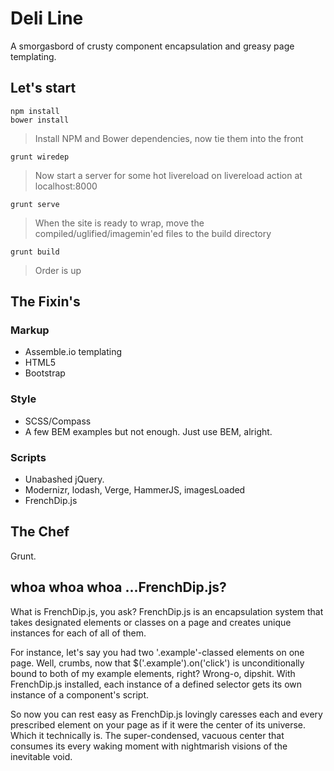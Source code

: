 # Deli Line

A smorgasbord of crusty component encapsulation and greasy page templating.

## Let's start

    npm install
    bower install

> Install NPM and Bower dependencies, now tie them into the front

    grunt wiredep

> Now start a server for some hot livereload on livereload action at localhost:8000

    grunt serve

> When the site is ready to wrap, move the compiled/uglified/imagemin'ed files to the build directory

    grunt build

> Order is up

## The Fixin's

### Markup

* Assemble.io templating
* HTML5
* Bootstrap

### Style

* SCSS/Compass
* A few BEM examples but not enough. Just use BEM, alright.

### Scripts

* Unabashed jQuery.
* Modernizr, lodash, Verge, HammerJS, imagesLoaded
* FrenchDip.js

## The Chef
Grunt.

## whoa whoa whoa ...FrenchDip.js?

What is FrenchDip.js, you ask? FrenchDip.js is an encapsulation system that takes designated elements or classes on a page and creates unique instances for each of all of them.

For instance, let's say you had two '.example'-classed elements on one page. Well, crumbs, now that $('.example').on('click') is unconditionally bound to both of my example elements, right? Wrong-o, dipshit. With FrenchDip.js installed, each instance of a defined selector gets its own instance of a component's script.

So now you can rest easy as FrenchDip.js lovingly caresses each and every prescribed element on your page as if it were the center of its universe. Which it technically is. The super-condensed, vacuous center that consumes its every waking moment with nightmarish visions of the inevitable void.